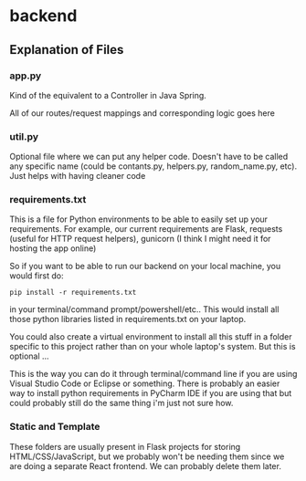 # backend

## Explanation of Files

### app.py
Kind of the equivalent to a Controller in Java Spring.

All of our routes/request mappings and corresponding logic goes here

### util.py
Optional file where we can put any helper code. Doesn't have to be called any specific name (could be contants.py, helpers.py, random_name.py, etc). Just helps with having cleaner code

### requirements.txt
This is a file for Python environments to be able to easily set up your requirements. For example, our current requirements are Flask, requests (useful for HTTP request helpers), gunicorn (I think I might need it for hosting the app online)

So if you want to be able to run our backend on your local machine, you would first do: 

`pip install -r requirements.txt` 

in your terminal/command prompt/powershell/etc.. This would install all those python libraries listed in requirements.txt on your laptop.

You could also create a virtual environment to install all this stuff in a folder specific to this project rather than on your whole laptop's system. But this is optional ...

This is the way you can do it through terminal/command line if you are using Visual Studio Code or Eclipse or something. There is probably an easier way to install python requirements in PyCharm IDE if you are using that but could probably still do the same thing i'm just not sure how. 

### Static and Template
These folders are usually present in Flask projects for storing HTML/CSS/JavaScript, but we probably won't be needing them since we are doing a separate React frontend. We can probably delete them later.